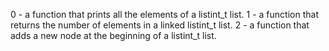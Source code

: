 0 - a function that prints all the elements of a listint_t list.
1 - a function that returns the number of elements in a linked listint_t list.
2 - a function that adds a new node at the beginning of a listint_t list.
